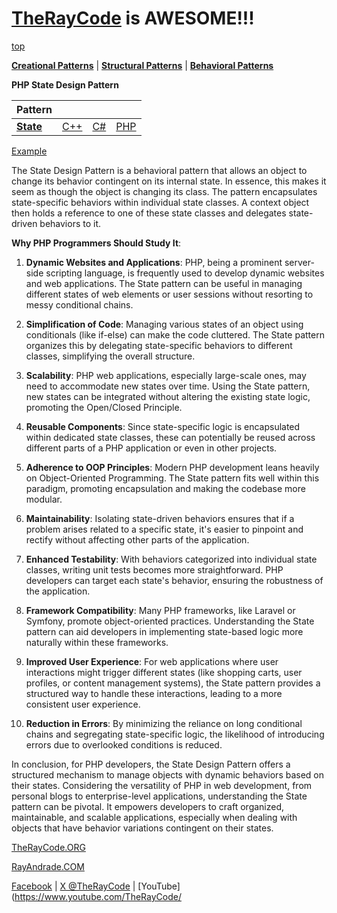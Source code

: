 # [TheRayCode](../../../README.md) is AWESOME!!!

[top](../README.md)

**[Creational Patterns](../../Creational/README.md)** | **[Structural Patterns](../../Structural/README.md)** | **[Behavioral Patterns](../README.md)**

**PHP State Design Pattern**

|Pattern|   |   |   |
|---|---|---|---|
| [**State**](README.md) | [C++](../../../CPP/Behavioral/State/README.md) | [C#](../../../Csharp/Behavioral/State/README.md) | [PHP](../../../PHP/Behavioral/State/README.md) |

[Example](SE1/README.md)

The State Design Pattern is a behavioral pattern that allows an object to change its behavior contingent on its internal state. In essence, this makes it seem as though the object is changing its class. The pattern encapsulates state-specific behaviors within individual state classes. A context object then holds a reference to one of these state classes and delegates state-driven behaviors to it.

**Why PHP Programmers Should Study It**:

1. **Dynamic Websites and Applications**: PHP, being a prominent server-side scripting language, is frequently used to develop dynamic websites and web applications. The State pattern can be useful in managing different states of web elements or user sessions without resorting to messy conditional chains.

2. **Simplification of Code**: Managing various states of an object using conditionals (like if-else) can make the code cluttered. The State pattern organizes this by delegating state-specific behaviors to different classes, simplifying the overall structure.

3. **Scalability**: PHP web applications, especially large-scale ones, may need to accommodate new states over time. Using the State pattern, new states can be integrated without altering the existing state logic, promoting the Open/Closed Principle.

4. **Reusable Components**: Since state-specific logic is encapsulated within dedicated state classes, these can potentially be reused across different parts of a PHP application or even in other projects.

5. **Adherence to OOP Principles**: Modern PHP development leans heavily on Object-Oriented Programming. The State pattern fits well within this paradigm, promoting encapsulation and making the codebase more modular.

6. **Maintainability**: Isolating state-driven behaviors ensures that if a problem arises related to a specific state, it's easier to pinpoint and rectify without affecting other parts of the application.

7. **Enhanced Testability**: With behaviors categorized into individual state classes, writing unit tests becomes more straightforward. PHP developers can target each state's behavior, ensuring the robustness of the application.

8. **Framework Compatibility**: Many PHP frameworks, like Laravel or Symfony, promote object-oriented practices. Understanding the State pattern can aid developers in implementing state-based logic more naturally within these frameworks.

9. **Improved User Experience**: For web applications where user interactions might trigger different states (like shopping carts, user profiles, or content management systems), the State pattern provides a structured way to handle these interactions, leading to a more consistent user experience.

10. **Reduction in Errors**: By minimizing the reliance on long conditional chains and segregating state-specific logic, the likelihood of introducing errors due to overlooked conditions is reduced.

In conclusion, for PHP developers, the State Design Pattern offers a structured mechanism to manage objects with dynamic behaviors based on their states. Considering the versatility of PHP in web development, from personal blogs to enterprise-level applications, understanding the State pattern can be pivotal. It empowers developers to craft organized, maintainable, and scalable applications, especially when dealing with objects that have behavior variations contingent on their states.

[TheRayCode.ORG](https://www.TheRayCode.org)

[RayAndrade.COM](https://www.RayAndrade.com)

[Facebook](https://www.facebook.com/TheRayCode/) | [X @TheRayCode](https://www.x.com/TheRayCode/) | [YouTube](https://www.youtube.com/TheRayCode/
